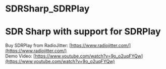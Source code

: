 # SDRSharp_SDRPlay  
# SDR Sharp with support for SDRPlay  

Buy SDRPlay from RadioJitter: [https://www.radiojitter.com/](https://www.radiojitter.com/)  
Demo Video: [https://www.youtube.com/watch?v=9o_o2uqFYQw](https://www.youtube.com/watch?v=9o_o2uqFYQw)    


